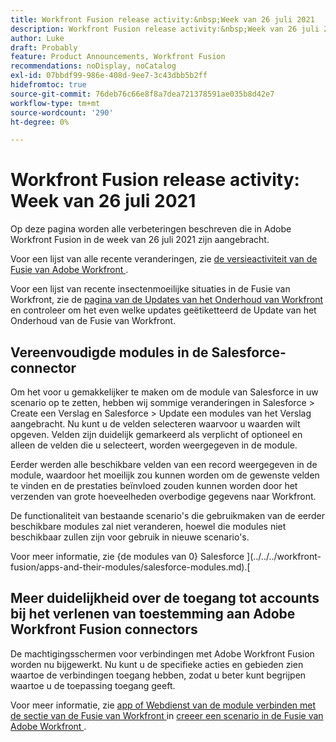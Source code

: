 ```yaml
---
title: Workfront Fusion release activity:&nbsp;Week van 26 juli 2021
description: Workfront Fusion release activity:&nbsp;Week van 26 juli 2021
author: Luke
draft: Probably
feature: Product Announcements, Workfront Fusion
recommendations: noDisplay, noCatalog
exl-id: 07bbdf99-986e-408d-9ee7-3c43dbb5b2ff
hidefromtoc: true
source-git-commit: 76deb76c66e8f8a7dea721378591ae035b8d42e7
workflow-type: tm+mt
source-wordcount: '290'
ht-degree: 0%

---
```


# Workfront Fusion release activity: Week van 26 juli 2021

Op deze pagina worden alle verbeteringen beschreven die in Adobe Workfront Fusion in de week van 26 juli 2021 zijn aangebracht.

Voor een lijst van alle recente veranderingen, zie [ de versieactiviteit van de Fusie van Adobe Workfront ](../../../product-announcements/product-releases/fusion-release-activity/fusion-release-activity.md).

Voor een lijst van recente insectenmoeilijke situaties in de Fusie van Workfront, zie de [ pagina van de Updates van het Onderhoud van Workfront ](https://experienceleague.adobe.com/docs/workfront-known-issues/releases/current-updates.html) en controleer om het even welke updates geëtiketteerd de Update van het Onderhoud van de Fusie van Workfront.

## Vereenvoudigde modules in de Salesforce-connector

Om het voor u gemakkelijker te maken om de module van Salesforce in uw scenario op te zetten, hebben wij sommige veranderingen in Salesforce > Create een Verslag en Salesforce > Update een modules van het Verslag aangebracht. Nu kunt u de velden selecteren waarvoor u waarden wilt opgeven. Velden zijn duidelijk gemarkeerd als verplicht of optioneel en alleen de velden die u selecteert, worden weergegeven in de module.

Eerder werden alle beschikbare velden van een record weergegeven in de module, waardoor het moeilijk zou kunnen worden om de gewenste velden te vinden en de prestaties beïnvloed zouden kunnen worden door het verzenden van grote hoeveelheden overbodige gegevens naar Workfront.

De functionaliteit van bestaande scenario&#39;s die gebruikmaken van de eerder beschikbare modules zal niet veranderen, hoewel die modules niet beschikbaar zullen zijn voor gebruik in nieuwe scenario&#39;s.

Voor meer informatie, zie {de modules van 0} Salesforce ](../../../workfront-fusion/apps-and-their-modules/salesforce-modules.md).[

## Meer duidelijkheid over de toegang tot accounts bij het verlenen van toestemming aan Adobe Workfront Fusion connectors

De machtigingsschermen voor verbindingen met Adobe Workfront Fusion worden nu bijgewerkt. Nu kunt u de specifieke acties en gebieden zien waartoe de verbindingen toegang hebben, zodat u beter kunt begrijpen waartoe u de toepassing toegang geeft.

Voor meer informatie, zie [ app of Webdienst van de module verbinden met de sectie van de Fusie van Workfront ](../../../workfront-fusion/scenarios/create-a-scenario.md#connect) in [ creeer een scenario in de Fusie van Adobe Workfront ](../../../workfront-fusion/scenarios/create-a-scenario.md).

